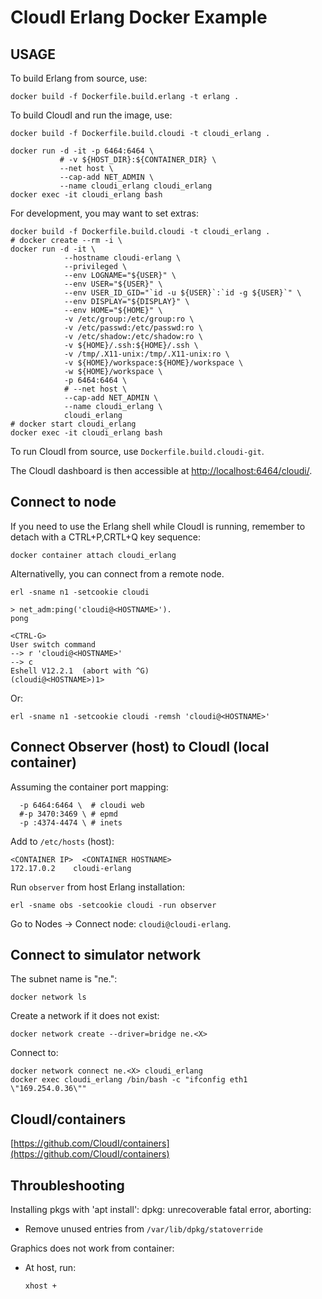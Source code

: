 # CloudI Erlang Docker Example

## USAGE

To build Erlang from source, use:

    docker build -f Dockerfile.build.erlang -t erlang .

To build CloudI and run the image, use:

    docker build -f Dockerfile.build.cloudi -t cloudi_erlang .

    docker run -d -it -p 6464:6464 \
               # -v ${HOST_DIR}:${CONTAINER_DIR} \
               --net host \
               --cap-add NET_ADMIN \
               --name cloudi_erlang cloudi_erlang
    docker exec -it cloudi_erlang bash

For development, you may want to set extras:

    docker build -f Dockerfile.build.cloudi -t cloudi_erlang .
    # docker create --rm -i \
    docker run -d -it \
                --hostname cloudi-erlang \
                --privileged \
                --env LOGNAME="${USER}" \
                --env USER="${USER}" \
                --env USER_ID_GID="`id -u ${USER}`:`id -g ${USER}`" \
                --env DISPLAY="${DISPLAY}" \
                --env HOME="${HOME}" \
                -v /etc/group:/etc/group:ro \
                -v /etc/passwd:/etc/passwd:ro \
                -v /etc/shadow:/etc/shadow:ro \
                -v ${HOME}/.ssh:${HOME}/.ssh \
                -v /tmp/.X11-unix:/tmp/.X11-unix:ro \
                -v ${HOME}/workspace:${HOME}/workspace \
                -w ${HOME}/workspace \
                -p 6464:6464 \
                # --net host \
                --cap-add NET_ADMIN \
                --name cloudi_erlang \
                cloudi_erlang
    # docker start cloudi_erlang
    docker exec -it cloudi_erlang bash

To run CloudI from source, use `Dockerfile.build.cloudi-git`.

The CloudI dashboard is then accessible at
[http://localhost:6464/cloudi/](http://localhost:6464/cloudi/).


## Connect to node

If you need to use the Erlang shell while CloudI is running,
remember to detach with a CTRL+P,CRTL+Q key sequence:

    docker container attach cloudi_erlang

Alternativelly, you can connect from a remote node.

    erl -sname n1 -setcookie cloudi

    > net_adm:ping('cloudi@<HOSTNAME>').
    pong

    <CTRL-G>
    User switch command
    --> r 'cloudi@<HOSTNAME>'
    --> c
    Eshell V12.2.1  (abort with ^G)
    (cloudi@<HOSTNAME>)1>

Or:

    erl -sname n1 -setcookie cloudi -remsh 'cloudi@<HOSTNAME>'

## Connect Observer (host) to CloudI (local container)

Assuming the container port mapping:

```
  -p 6464:6464 \  # cloudi web
  #-p 3470:3469 \ # epmd
  -p :4374-4474 \ # inets
```

Add to `/etc/hosts` (host):

```
<CONTAINER IP>  <CONTAINER HOSTNAME>
172.17.0.2    cloudi-erlang
```

Run `observer` from host Erlang installation:

```
erl -sname obs -setcookie cloudi -run observer
```

Go to Nodes -> Connect node: `cloudi@cloudi-erlang`.


## Connect to simulator network

The subnet name is "ne.<X>":

    docker network ls

Create a network if it does not exist:

    docker network create --driver=bridge ne.<X>

Connect to:

    docker network connect ne.<X> cloudi_erlang
    docker exec cloudi_erlang /bin/bash -c "ifconfig eth1 \"169.254.0.36\""

## CloudI/containers

[https://github.com/CloudI/containers](https://github.com/CloudI/containers)


## Throubleshooting

Installing pkgs with 'apt install': dpkg: unrecoverable fatal error, aborting:

* Remove unused entries from `/var/lib/dpkg/statoverride`

Graphics does not work from container:

* At host, run:

  `xhost +`
